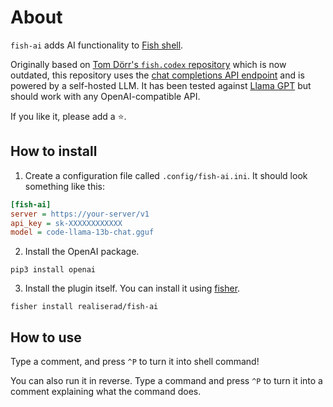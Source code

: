 # About

`fish-ai` adds AI functionality to [Fish shell](https://fishshell.com).

Originally based on [Tom Dörr's `fish.codex` repository](https://github.com/tom-doerr/codex.fish) which
is now outdated, this repository uses the [chat completions API endpoint](https://platform.openai.com/docs/api-reference/chat/create)
and is powered by a self-hosted LLM. It has been tested against
[Llama GPT](https://github.com/getumbrel/llama-gpt) but should work with any OpenAI-compatible API.

If you like it, please add a ⭐.

## How to install

1. Create a configuration file called `.config/fish-ai.ini`. It should look something like this:

```ini
[fish-ai]
server = https://your-server/v1
api_key = sk-XXXXXXXXXXXX
model = code-llama-13b-chat.gguf
```

2. Install the OpenAI package.

```shell
pip3 install openai
```

3. Install the plugin itself. You can install it using [fisher](https://github.com/jorgebucaran/fisher).

```shell
fisher install realiserad/fish-ai
```

## How to use

Type a comment, and press `^P` to turn it into shell command!

You can also run it in reverse. Type a command and press `^P` to turn it into a comment explaining what the
command does.